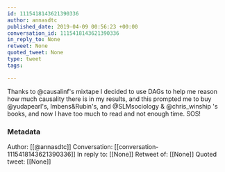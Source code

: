 ```yaml
---
id: 1115418143621390336
author: annasdtc
published_date: 2019-04-09 00:56:23 +00:00
conversation_id: 1115418143621390336
in_reply_to: None
retweet: None
quoted_tweet: None
type: tweet
tags:

---
```


Thanks to @causalinf's mixtape I decided to use DAGs to help me reason how much causality there is in my results, and this prompted me to buy @yudapearl's, Imbens&amp;Rubin's, and @SLMsociology &amp; @chris_winship 's books, and now I have too much to read and not enough time. SOS!

### Metadata

Author: [[@annasdtc]]
Conversation: [[conversation-1115418143621390336]]
In reply to: [[None]]
Retweet of: [[None]]
Quoted tweet: [[None]]
